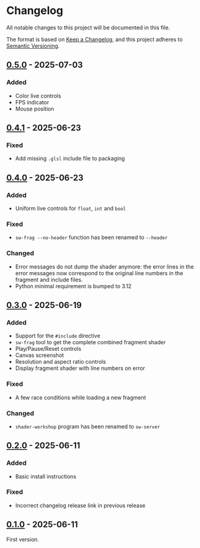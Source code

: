# Changelog

All notable changes to this project will be documented in this file.

The format is based on [Keep a Changelog](https://keepachangelog.com/en/1.1.0/),
and this project adheres to [Semantic Versioning](https://semver.org/spec/v2.0.0.html).

## [0.5.0] - 2025-07-03

### Added
- Color live controls
- FPS indicator
- Mouse position

## [0.4.1] - 2025-06-23

### Fixed
- Add missing `.glsl` include file to packaging

## [0.4.0] - 2025-06-23

### Added
- Uniform live controls for `float`, `int` and `bool`

### Fixed
- `sw-frag --no-header` function has been renamed to `--header`

### Changed
- Error messages do not dump the shader anymore: the error lines in the error
  messages now correspond to the original line numbers in the fragment and
  include files.
- Python minimal requirement is bumped to 3.12

## [0.3.0] - 2025-06-19

### Added
- Support for the `#include` directive
- `sw-frag` tool to get the complete combined fragment shader
- Play/Pause/Reset controls
- Canvas screenshot
- Resolution and aspect ratio controls
- Display fragment shader with line numbers on error

### Fixed
- A few race conditions while loading a new fragment

### Changed
- `shader-workshop` program has been renamed to `sw-server`

## [0.2.0] - 2025-06-11

### Added
- Basic install instructions

### Fixed
- Incorrect changelog release link in previous release

## [0.1.0] - 2025-06-11

First version.

[0.1.0]: https://github.com/ubitux/ShaderWorkshop/releases/tag/v0.1.0
[0.2.0]: https://github.com/ubitux/ShaderWorkshop/compare/v0.1.0...v0.2.0
[0.3.0]: https://github.com/ubitux/ShaderWorkshop/compare/v0.2.0...v0.3.0
[0.4.0]: https://github.com/ubitux/ShaderWorkshop/compare/v0.3.0...v0.4.0
[0.4.1]: https://github.com/ubitux/ShaderWorkshop/compare/v0.4.0...v0.4.1
[0.5.0]: https://github.com/ubitux/ShaderWorkshop/compare/v0.4.1...v0.5.0

